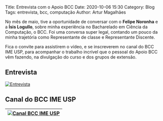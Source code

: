 Title: Entrevista com o Apoio BCC
Date: 2020-10-06 15:30
Category: Blog
Tags: entrevista, bcc, computação
Author: Artur Magalhães

No mês de maio, tive a oportunidade de conversar com o **Felipe Noronha** e a **Ísis Logullo**, sobre minha experiência no Bacharelado em Ciência da Computação, o BCC. Foi uma conversa super legal, contando um pouco da minha trajetória como Representante de classe e Representante Discente.

Fica o convite para assistirem o vídeo, e se inscreverem no canal do BCC IME USP, para acompanhar o trabalho incrível que o pessoal do Apoio BCC vêm fazendo, na divulgação do curso e dos grupos de extensão.

## Entrevista

[![Entrevista](https://img.youtube.com/vi/Q57tTYit8Mo/0.jpg)](https://www.youtube.com/watch?v=Q57tTYit8Mo)

## Canal do BCC IME USP

|[![Canal BCC IME USP]({filename}/images/canal_bcc.png)](https://www.youtube.com/c/BCCIMEUSPa/)|
|:--:| 
